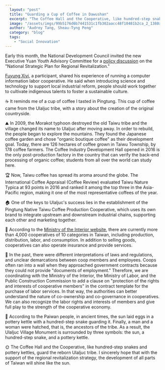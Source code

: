 ```yaml
---
  layout: "post"
  title: "Guarding a Cup of Coffee in Dawushan"
  excerpt: "The Coffee Hall and the Cooperative, like hundred-step snakes and pottery kettles, guard the reborn Ulaljuc tribe."
  image: "/assets/imgs/99b5176d6b7441531c1fb302aacc48f10481b2ca_2_1380x802.jpg"
  author: "Audrey Tang, Sheau-Tyng Peng"
  category: "blog"
  tags: 
    - "Social Innovation"
---
```

Early this month, the National Development Council invited the new Executive Yuan Youth Advisory Committee for a [policy discussion](https://sayit.pdis.nat.gov.tw/2019-01-11-%E5%9C%B0%E6%96%B9%E5%89%B5%E7%94%9F%E6%94%BF%E7%AD%96%E5%BA%A7%E8%AB%87%E6%9C%83) on the "National Strategic Plan for Regional Revitalization."

[Fuyung Xiyi](https://advisory.yda.gov.tw/02/userpost/27), a participant, shared his experience of running a computer information labor cooperative. He said when introducing science and technology to support local industrial reform, people should work together to cultivate indigenous talents to foster a sustainable culture.

☕ It reminds me of a cup of coffee I tasted in Pingtung. This cup of coffee came from the Ulaljuc tribe, with a story about the creation of the original countryside. 

⛰ In 2009, the Morakot typhoon destroyed the old Taiwu tribe and the village changed its name to Ulaljuc after moving away. In order to rebuild, the people began to explore the mountains. They found the Japanese coffee garden and chose "organic boutique coffee" as their development goal. Today, there are 126 hectares of coffee grown in Taiwu Township, by 178 coffee farmers. The Coffee Industry Development Hall opened in 2016 is the only post-production factory in the country that can verify the back-end processing of organic coffee; students from all over the world can study here.

🏆 Now, Taiwu coffee has spread its aroma around the globe. The International Coffee Appraisal (Coffee Review) evaluated Taiwu Nature Typica at 93 points in 2016 and ranked it among the top three in the Asia-Pacific region, making it one of the most representative coffees of the year.

🏠 One of the keys to Ulaljuc's success lies in the establishment of the Pingtung Native Taiwu Coffee Production Cooperative, which uses its own brand to integrate upstream and downstream industrial chains, supporting each other and marketing together.

🔗 According to the [Ministry of the Interior website](https://coop.moi.gov.tw/), there are currently more than 4,000 cooperatives of 10 categories in Taiwan, including production, distribution, labor, and consumption. In addition to selling goods, cooperatives can also operate insurance and provide services.

📜 In the past, there were different interpretations of laws and regulations, and unclear demarcations between coop members and employees. Coops often ran into a wall when they approached government contracts because they could not provide "documents of employment." Therefore, we are coordinating with the Ministry of the Interior, the Ministry of Labor, and the Public Construction Commission to add a clause on "protection of the rights and interests of cooperative members" in the contract template for the purchase of labor services. In that way, the authorities can better understand the nature of co-ownership and co-governance in cooperatives. We can also recognize the labor rights and interests of members and give full play to the strength of the cooperative economy.

🍯 According to the Paiwan people, in ancient times, the sun laid eggs in a pottery kettle with a hundred-step snake guarding it. Finally, a man and a woman were hatched, that is, the ancestors of the tribe. As a result, the Ulaljuc Village Monument is surrounded by three symbols: the sun, a hundred-step snake, and a pottery kettle.

🌞 The Coffee Hall and the Cooperative, like hundred-step snakes and pottery kettles, guard the reborn Ulaljuc tribe. I sincerely hope that with the support of the regional revitalization strategy, the development of all parts of Taiwan will shine like the sun.

